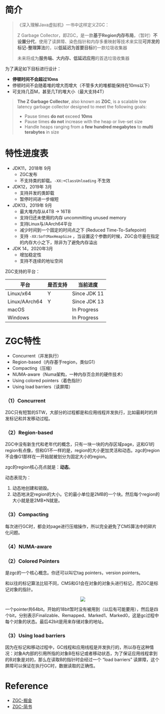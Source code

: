 # 简介

> 《深入理解Java虚拟机》一书中这样定义ZGC：
>
> Z Garbage Collector，即ZGC，是一款**基于Region内存布局**，（暂时）**不设置分代**，使用了读屏障、染色指针和内存多重映射等技术来实现**可并发的标记-整理算法**的，以**低延迟为首要目标**的一款垃圾收集器
>
> 未来将成为**服务端、大内存、低延迟应用**的首选垃圾收集器

为了满足如下目标进行设计：

- **停顿时间不会超过10ms**
- 停顿时间不会随着堆的增大而增大（不管多大的堆都能保持在10ms以下）
- 可支持几百M，甚至几T的堆大小（最大支持4T）

> **The Z Garbage Collector**, also known as **ZGC**, is a scalable low latency garbage collector designed to meet the following goals:
>
> - Pause times **do not** exceed **10ms**
> - Pause times **do not** increase with the heap or live-set size
> - Handle heaps ranging from a **few hundred megabytes** to **multi terabytes** in size

# 特性进度表

- JDK11，2018年 9月
  - ZGC发布
  - 不支持类的卸载。`-XX:+ClassUnloading` 不生效
- JDK12，2019年 3月
  - 支持并发的类卸载
  - 暂停时间进一步缩短
- JDK13，2019年 9月
  - 最大堆内存从4TB -> 16TB
  - 支持归还未使用的内存   uncommitting unused memory
  - 支持Linux与/AArch64平台
  - 减少时间到一个固定的时间点之下   (Reduced Time-To-Safepoint)
  - 支持  `-XX:SoftMaxHeapSize` ，当设置这个参数的时候，ZGC会尽量在指定的内存大小之下，除非为了避免内存溢出
- JDK 14，2020年3月
  - 增加稳定性
  - 支持不连续的地址空间

ZGC支持的平台：

| 平台          | 是否支持 | 当前进度     |
| ------------- | -------- | ------------ |
| Linux/x64     | Y        | Since JDK 11 |
| Linux/AArch64 | Y        | Since JDK 13 |
| macOS         |          | In Progress  |
| Windows       |          | In Progress  |

# ZGC特性

- Concurrent（并发执行）
- Region-based（内存基于region，类似G1）
- Compacting（压缩）
- NUMA-aware（Numa架构，一种内存页合并的硬件技术）
- Using colored pointers（着色指针）
- Using load barriers（读屏障）

### （1）Concurrent

ZGC只有短暂的STW，大部分的过程都是和应用线程并发执行，比如最耗时的并发标记和并发移动过程。

### （2）Region-based

ZGC中没有新生代和老年代的概念，只有一块一块的内存区域page，这和G1的region有点像，但和G1不一样的是，region的大小更加灵活和动态。zgc的region不会像G1那样在一开始就被划分为固定大小的region。

zgc的region核心亮点就是：**动态**。

动态表现为：

1. 动态地创建和销毁。
2. 动态地决定region的大小。它的最小单位是2MB的一个块。然后每个region的大小就是是2MB*N就是。

### （3）Compacting

每次进行GC时，都会对page进行压缩操作，所以完全避免了CMS算法中的碎片化问题。

### （4）NUMA-aware

### （2）Colored Pointers

是zgc的一个核心概念。你还可以叫它tag pointers，version pointers。

和以往的标记算法比较不同，CMS和G1会在对象的对象头进行标记，而ZGC是标记对象的指针。



<center><img src="https:////upload-images.jianshu.io/upload_images/6271376-fa4a95f418bb2f70?imageMogr2/auto-orient/strip|imageView2/2/w/1080/format/webp"/></center>



一个pointer共64bit。开始的18bit暂时没有被用到（以后有可能要用），然后是四个bit，分别表示Finalizable、Remapped、Marked1、Marked0，这是gc过程中每个对象的状态。最后42bit是用来存储对象的地址。

### （3）Using load barriers

因为在标记和移动过程中，GC线程和应用线程是并发执行的，所以存在这种情况：对象A内部的引用所指的对象B在标记或者移动状态，为了保证应用线程拿到的B对象是对的，那么在读取B的指针时会经过一个 “load barriers” 读屏障，这个屏障可以保证在执行GC时，数据读取的正确性。



# Reference

- [ZGC-掘金](https://juejin.cn/post/6844903988907737101)
- [ZGC-简书](https://www.jianshu.com/p/b31f17da63ab)